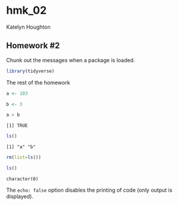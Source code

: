 hmk_02
================
Katelyn Houghton

## Homework \#2

Chunk out the messages when a package is loaded.

``` r
library(tidyverse)
```

The rest of the homework

``` r
a <- 103

b <- 3

a > b 
```

    [1] TRUE

``` r
ls()
```

    [1] "a" "b"

``` r
rm(list=ls())

ls()
```

    character(0)

The `echo: false` option disables the printing of code (only output is
displayed).

